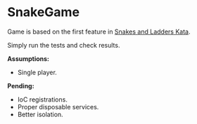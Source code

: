 # SnakeGame

Game is based on the first feature in [Snakes and Ladders Kata](https://agilekatas.co.uk/katas/SnakesAndLadders-Kata).

Simply run the tests and check results.

**Assumptions:**
- Single player.


**Pending:** 
- IoC registrations.
- Proper disposable services.
- Better isolation.
